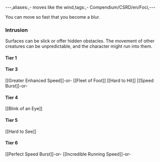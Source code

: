 ---,aliases:,- moves like the wind,tags:,- Compendium/CSRD/en/Foci,---

You can move so fast that you become a blur.
 ### Intrusion
Surfaces can be slick or offer hidden obstacles. The movement of other creatures can be unpredictable, and the character might run into them.

#### Tier 1
#### Tier 3
[[Greater Enhanced Speed]]-or-
[[Fleet of Foot]]
[[Hard to Hit]]
[[Speed Burst]]-or-
#### Tier 4
[[Blink of an Eye]]
#### Tier 5
[[Hard to See]]
#### Tier 6
[[Perfect Speed Burst]]-or-
[[Incredible Running Speed]]-or-
